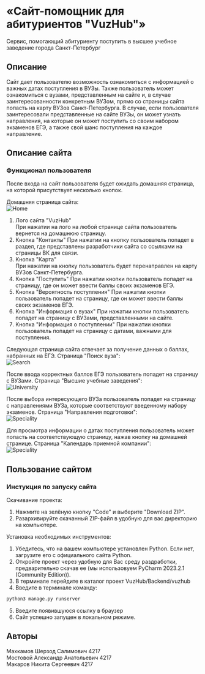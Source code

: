 # «Сайт-помощник для абитуриентов "VuzHub"»  
Cервис, помогающий абитуриенту поступить в высшее учебное заведение города Санкт-Петербург
## Описание  
Сайт дает пользователю возможность ознакомиться с информацией о важных датах поступления в ВУЗы. Также пользователь может ознакомиться с вузами, представленным на сайте и, в случае заинтересованности конкретным ВУЗом, прямо со страницы сайта попасть на карту ВУЗов Санкт-Петербурга. В случае, если пользователя заинтересовали представленные на сайте ВУЗы, он может узнать направления, на которые он может поступить со своим набором экзаменов ЕГЭ, а также свой шанс поступления на каждое направление. 

## Описание сайта  
### Функционал пользователя
После входа на сайт пользователя будет ожидать домашняя страница, на которой присутствует несколько кнопок. 

Домашняя страница сайта: 
<br/>
![Home](https://github.com/QuaRaion/VuzHub/assets/113605769/82bb250d-ef15-4737-8e45-ea05ee89401e)

1. Лого сайта "VuzHub"  
При нажатии на лого на любой странице сайта пользователь вернется на домашнюю страницу.
2. Кнопка "Контакты"
При нажатии на кнопку пользователь попадет в раздел, где представлены разработчики сайта со ссылками на страницы ВК для связи.  
3. Кнопка "Карта"  
При нажатии на кнопку пользователь будет перенаправлен на карту ВУЗов Санкт-Петербурга.
4. Кнопка "Поступить"
При нажатии кнопки пользователь попадет на страницу, где он может ввести баллы своих экзаменов ЕГЭ.
5. Кнопка "Вероятность поступления"
При нажатии кнопки пользователь попадет на страницу, где он может ввести баллы своих экзаменов ЕГЭ.
6. Кнопка "Информация о вузах"
При нажатии кнопки пользователь попадет на страницу с ВУЗами, представленными на сайте.
7. Кнопка "Информация о поступлении"
При нажатии кнопки пользователь попадет на страницу с датами, важными для поступления.

Следующая страница сайта отвечает за получение данных о баллах, набранных на ЕГЭ.
Страница "Поиск вуза": <br/>
![Search](https://github.com/QuaRaion/VuzHub/assets/113605769/22b880a5-e6a0-4caa-87d7-166c5d0e593b)

После ввода корректных баллов ЕГЭ пользователь попадет на страницу с ВУЗами.
Страница "Высшие учебные заведения": <br/>
![University](https://github.com/QuaRaion/VuzHub/assets/113605769/099d8e68-efea-4b4e-a72c-47d0c1ab3697)

После выбора интересующего ВУЗа пользователь попадет на страницу с направлениями ВУЗа, которые соответствуют введенному набору экзаменов.
Страница "Направления подготовки": <br/>
![Speciality](https://github.com/QuaRaion/VuzHub/assets/113605769/79614901-db61-4ba5-9898-6f16d96f2b7d)

Для просмотра информации о датах поступления пользователь может попасть на соответствующую страницу, нажав кнопку на домашней странице.
Страница "Календарь приемной компании": <br/>
![Speciality](https://github.com/QuaRaion/VuzHub/assets/113605769/98e32f92-69a4-4e35-a548-2796cdd26de4)

## Пользование сайтом  
### Инстукция по запуску сайта  
Скачивание проекта:    
1. Нажмите на зелёную кнопку "Code" и выберите "Download ZIP".  
2. Разархивируйте скачанный ZIP-файл в удобную для вас директорию на компьютере.  

Установка необходимых инструментов:  
1. Убедитесь, что на вашем компьютере установлен Python. Если нет, загрузите его с официального сайта Python.  
2. Откройте проект через удобную для Вас среду раздработки, предварительно скачав ее (мы использовуем PyCharm 2023.2.1 (Community Edition)).  
3. В терминале перейдите в каталог проект VuzHub/Backend/vuzhub
4. Введите в терминале команду:
```sh
python3 manage.py runserver 
```
5. Введите появившуюся ссылку в браузер
6. Сайт успешно запущен в локальном режиме.

## Авторы  
Махкамов Шерзод Салимович 4217  
Мостовой Александр Анатольевич 4217  
Макаров Никита Сергеевич 4217  

